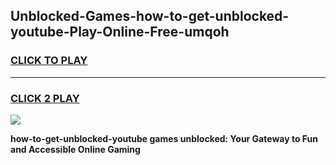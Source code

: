 
## Unblocked-Games-how-to-get-unblocked-youtube-Play-Online-Free-umqoh
<h3>
<a href="https://premium76.site?title=how-to-get-unblocked-youtube&ref=26A">CLICK TO PLAY</a></h3>
<hr>

<h3>
<a href="https://premium76.site?title=how-to-get-unblocked-youtube&ref=26A">CLICK 2 PLAY</a>
  
</h3>

<a href="https://premium76.site?title=how-to-get-unblocked-youtube&ref=26A"><img src="https://clearcache.store/games.png"></a>


**how-to-get-unblocked-youtube games unblocked: Your Gateway to Fun and Accessible Online Gaming**
